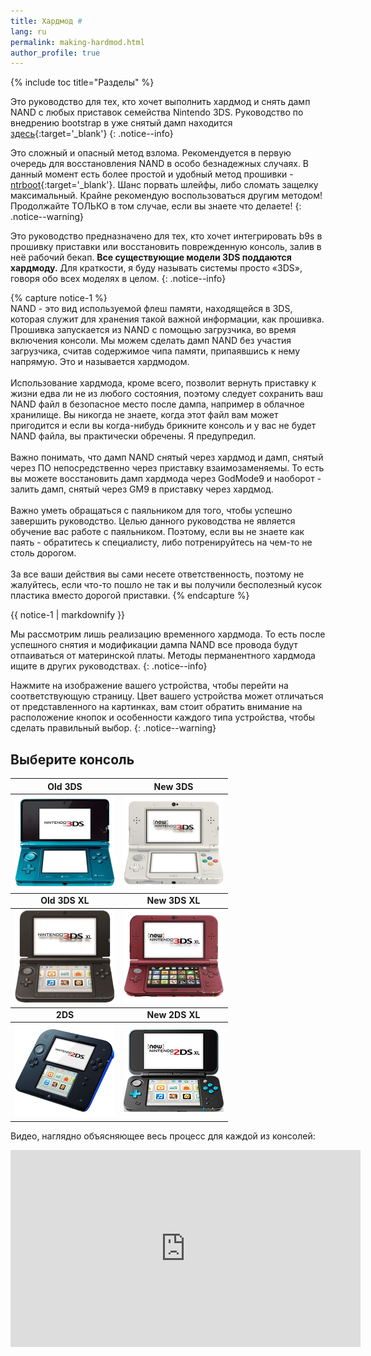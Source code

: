 ```yaml
---
title: Хардмод #
lang: ru
permalink: making-hardmod.html
author_profile: true
---
```

{% include toc title="Разделы" %}

Это руководство для тех, кто хочет выполнить хардмод и снять дамп NAND с любых приставок семейства Nintendo 3DS. Руководство по внедрению bootstrap в уже снятый дамп находится [здесь](installing-boot9strap-hardmod){:target='_blank'}
{: .notice--info}

Это сложный и опасный метод взлома. Рекомендуется в первую очередь для восстановления NAND в особо безнадежных случаях. В данный момент есть более простой и удобный метод прошивки - [ntrboot](ntrboot){:target='_blank'}. Шанс порвать шлейфы, либо сломать защелку максимальный. Крайне рекомендую воспользоваться другим методом! Продолжайте ТОЛЬКО в том случае, если вы знаете что делаете! 
{: .notice--warning}

Это руководство предназначено для тех, кто хочет интегрировать b9s в прошивку приставки или восстановить поврежденную консоль, залив в неё рабочий бекап. **Все существующие модели 3DS поддаются хардмоду.** Для краткости, я буду называть системы просто «3DS», говоря обо всех моделях в целом.
{: .notice--info}

{% capture notice-1 %}   
NAND - это вид используемой флеш памяти, находящейся в 3DS, которая служит для хранения такой важной информации, как прошивка. Прошивка запускается из NAND с помощью загрузчика, во время включения консоли. Мы можем сделать дамп NAND без участия загрузчика, считав содержимое чипа памяти, припаявшись к нему напрямую. Это и называется хардмодом. 
<br><br>
Использование хардмода, кроме всего, позволит вернуть приставку к жизни едва ли не из любого состояния, поэтому следует сохранить ваш NAND файл в безопасное место после дампа, например в облачное хранилище. Вы никогда не знаете, когда этот файл вам может пригодится и если вы когда-нибудь брикните консоль и у вас не будет NAND файла, вы практически обречены. Я предупредил.
<br><br>
Важно понимать, что дамп NAND снятый через хардмод и дамп, снятый через ПО непосредственно через приставку взаимозаменяемы. То есть вы можете восстановить дамп хардмода через GodMode9 и наоборот - залить дамп, снятый через GM9 в приставку через хардмод. 
<br><br>
Важно уметь обращаться с паяльником для того, чтобы успешно завершить руководство. Целью данного руководства не является обучение вас работе с паяльником. Поэтому, если вы не знаете как паять - обратитесь к специалисту, либо потренируйтесь на чем-то не столь дорогом. 
<br><br>
За все ваши действия вы сами несете ответственность, поэтому не жалуйтесь, если что-то пошло не так и вы получили бесполезный кусок пластика вместо дорогой приставки.
{% endcapture %}

<div class="notice--info">{{ notice-1 | markdownify }}</div>

Мы рассмотрим лишь реализацию временного хардмода. То есть после успешного снятия и модификации дампа NAND все провода будут отпаиваться от материнской платы. Методы перманентного хардмода ищите в других руководствах. 
{: .notice--info}

Нажмите на изображение вашего устройства, чтобы перейти на соответствующую страницу. Цвет вашего устройства может отличаться от представленного на картинках, вам стоит обратить внимание на расположение кнопок и особенности каждого типа устройства, чтобы сделать правильный выбор.
{: .notice--warning}

## Выберите консоль

<table>
  <thead>
    <tr>
      <th style="text-align: center; font-weight: bold;">Old 3DS</th>
      <th style="text-align: center; font-weight: bold;">New 3DS</th>
    </tr>
  </thead>
  <tbody>
    <tr>
      <td style="text-align: center; font-weight: bold;"><a href="making-hardmod-old3ds"><img src="/images/consoles/old3ds.png"></a></td>
      <td style="text-align: center; font-weight: bold;"><a href="making-hardmod-new3ds"><img src="/images/consoles/new3ds.png"></a></td>
    </tr>
  </tbody>
  <thead>
    <tr>
      <td style="text-align: center; font-weight: bold;">Old 3DS XL</td>
      <td style="text-align: center; font-weight: bold;">New 3DS XL</td>
    </tr>
  </thead>
  <tbody>
    <tr>
      <td style="text-align: center; font-weight: bold;"><a href="making-hardmod-old3dsxl"><img src="/images/consoles/old3dsxl.png"></a></td>
      <td style="text-align: center; font-weight: bold;"><a href="making-hardmod-new3dsxl"><img src="/images/consoles/new3dsxl.png"></a></td>
    </tr>
  </tbody>
  <thead>
    <tr>
      <td style="text-align: center; font-weight: bold;">2DS</td>
      <td style="text-align: center; font-weight: bold;">New 2DS XL</td>
    </tr>
  </thead>
  <tbody>
    <tr>
      <td style="text-align: center; font-weight: bold;"><a href="making-hardmod-2ds"><img src="/images/consoles/2ds.png"></a></td>
      <td style="text-align: center; font-weight: bold;"><a href="making-hardmod-new2dsxl"><img src="/images/consoles/new2dsxl.png"></a></td>
    </tr>
  </tbody>
</table>

Видео, наглядно объясняющее весь процесс для каждой из консолей: 

<iframe width="560" height="315" src="https://www.youtube.com/embed/XTHzCJYFGBE" frameborder="0" allowfullscreen> </iframe>